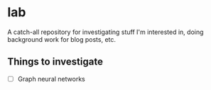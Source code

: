 # lab
A catch-all repository for investigating stuff I'm interested in, doing background work for blog posts, etc.

## Things to investigate

- [ ] Graph neural networks